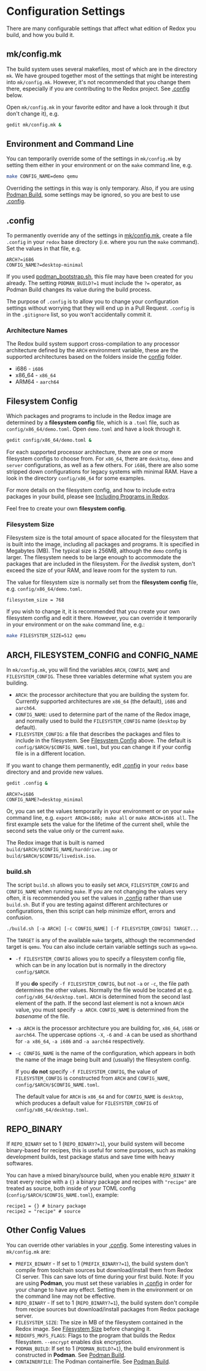 # Configuration Settings

There are many configurable settings that affect what edition of Redox you build, and how you build it.

## mk/config.mk

The build system uses several makefiles, most of which are in the directory `mk`. We have grouped together most of the settings that might be interesting into `mk/config.mk`. However, it's not recommended that you change them there, especially if you are contributing to the Redox project. See [.config](#config) below.

Open `mk/config.mk` in your favorite editor and have a look through it (but don't change it), e.g.
```sh
gedit mk/config.mk &
```

## Environment and Command Line

You can temporarily override some of the settings in `mk/config.mk` by setting them either in your environment or on the `make` command line, e.g.
```sh
make CONFIG_NAME=demo qemu
```

Overriding the settings in this way is only temporary. Also, if you are using [Podman Build](./ch02-06-podman-build.md), some settings may be ignored, so you are best to use [.config](#config).

## .config

To permanently override any of the settings in [mk/config.mk](#mkconfigmk), create a file `.config` in your `redox` base directory (i.e. where you run the `make` command). Set the values in that file, e.g.
```
ARCH?=i686
CONFIG_NAME?=desktop-minimal
```

If you used [podman_bootstrap.sh](./ch02-06-podman-build.md#new-working-directory), this file may have been created for you already. The setting `PODMAN_BUILD?=1` must include the `?=` operator, as Podman Build changes its value during the build process.

The purpose of `.config` is to allow you to change your configuration settings without worrying that they will end up in a Pull Request. `.config` is in the `.gitignore` list, so you won't accidentally commit it.

### Architecture Names

The Redox build system support cross-compilation to any processor architecture defined by the `ARCH` environment variable, these are the supported architectures based on the folders inside the [config](https://gitlab.redox-os.org/redox-os/redox/-/tree/master/config) folder.

- i686 - `i686`
- x86_64 - `x86_64`
- ARM64 - `aarch64`

## Filesystem Config

Which packages and programs to include in the Redox image are determined by a **filesystem config** file, which is a `.toml` file, such as `config/x86_64/demo.toml`. Open `demo.toml` and have a look through it.
```sh
gedit config/x86_64/demo.toml &
```

For each supported processor architecture, there are one or more filesystem configs to choose from. For `x86_64`, there are `desktop`, `demo` and `server` configurations, as well as a few others. For `i686`, there are also some stripped down configurations for legacy systems with minimal RAM. Have a look in the directory `config/x86_64` for some examples.

For more details on the filesystem config, and how to include extra packages in your build, please see [Including Programs in Redox](./ch09-01-including-programs.md).

Feel free to create your own **filesystem config**.

### Filesystem Size

Filesystem size is the total amount of space allocated for the filesystem that is built into the image, including all packages and programs. It is specified in Megabytes (MB). The typical size is 256MB, although the `demo` config is larger. The filesystem needs to be large enough to accommodate the packages that are included in the filesystem. For the *livedisk* system, don't exceed the size of your RAM, and leave room for the system to run.

The value for filesystem size is normally set from the **filesystem config** file, e.g. `config/x86_64/demo.toml`.
```
filesystem_size = 768
```
If you wish to change it, it is recommended that you create your own filesystem config and edit it there. However, you can override it temporarily in your environment or on the `make` command line, e.g.:
```sh
make FILESYSTEM_SIZE=512 qemu
```

## ARCH, FILESYSTEM_CONFIG and CONFIG_NAME

In `mk/config.mk`, you will find the variables `ARCH`, `CONFIG_NAME` and `FILESYSTEM_CONFIG`. These three variables determine what system you are building. 

- `ARCH`: the processor architecture that you are building the system for. Currently supported architectures are `x86_64` (the default), `i686` and `aarch64`. 
- `CONFIG_NAME`: used to determine part of the name of the Redox image, and normally used to build the `FILESYSTEM_CONFIG` name (`desktop` by default). 
- `FILESYSTEM_CONFIG`: a file that describes the packages and files to include in the filesystem. See [Filesystem Config](#filesystem-config) above. The default is `config/$ARCH/$CONFIG_NAME.toml`, but you can change it if your config file is in a different location.

If you want to change them permanently, edit [.config](#config) in your `redox` base directory and and provide new values. 
```sh
gedit .config &
```
```
ARCH?=i686
CONFIG_NAME?=desktop_minimal
```

Or, you can set the values temporarily in your environment or on your `make` command line, e.g. `export ARCH=i686; make all` or `make ARCH=i686 all`. The first example sets the value for the lifetime of the current shell, while the second sets the value only or the current `make`.

The Redox image that is built is named `build/$ARCH/$CONFIG_NAME/harddrive.img` or `build/$ARCH/$CONFIG/livedisk.iso`.

### build.sh

The script `build.sh` allows you to easily set `ARCH`, `FILESYSTEM_CONFIG` and `CONFIG_NAME` when running `make`. If you are not changing the values very often, it is recommended you set the values in [.config](#config) rather than use `build.sh`. But if you are testing against different architectures or  configurations, then this script can help minimize effort, errors and confusion.

`./build.sh [-a ARCH] [-c CONFIG_NAME] [-f FILESYSTEM_CONFIG] TARGET...`

The `TARGET` is any of the available `make` targets, although the recommended target is `qemu`. You can also include certain variable settings such as `vga=no`.

- `-f FILESYSTEM_CONFIG` allows you to specify a filesystem config file, which can be in any location but is normally in the directory `config/$ARCH`.

  If you **do** specify `-f FILESYSTEM_CONFIG`, but not `-a` or `-c`, the file path determines the other values. Normally the file would be located at e.g. `config/x86_64/desktop.toml`. `ARCH` is determined from the second last element of the path. If the second last element is not a known `ARCH` value, you must specify `-a ARCH`. `CONFIG_NAME` is determined from the *basename* of the file.

- `-a ARCH` is the processor architecture you are building for, `x86_64`, `i686` or `aarch64`. The uppercase options `-X`, `-6` and `-A` can be used as shorthand for `-a x86_64`, `-a i686` and `-a aarch64` respectively.
  
- `-c CONFIG_NAME` is the name of the configuration, which appears in both the name of the image being built and (usually) the filesystem config.

  If you **do not** specify `-f FILESYSTEM_CONFIG`, the value of `FILESYSTEM_CONFIG` is constructed from `ARCH` and `CONFIG_NAME`, `config/$ARCH/$CONFIG_NAME.toml`. 

  The default value for `ARCH` is `x86_64` and for `CONFIG_NAME` is `desktop`, which produces a default value for `FILESYSTEM_CONFIG` of `config/x86_64/desktop.toml`.

## REPO_BINARY

If `REPO_BINARY` set to 1 (`REPO_BINARY?=1`), your build system will become binary-based for recipes, this is useful for some purposes, such as making development builds, test package status and save time with heavy softwares.

You can have a mixed binary/source build, when you enable `REPO_BINARY` it treat every recipe with a `{}` a binary package and recipes with `"recipe"` are treated as source, both inside of your TOML config (`config/$ARCH/$CONFIG_NAME.toml`), example:
```
recipe1 = {} # binary package
recipe2 = "recipe" # source
```
## Other Config Values

You can override other variables in your [.config](#config). Some interesting values in `mk/config.mk` are:

- `PREFIX_BINARY` - If set to 1 (`PREFIX_BINARY?=1`), the build system don't compile from toolchain sources but download/install them from Redox CI server. This can save lots of time during your first build. Note: If you are using **Podman**, you must set these variables in [.config](#config) in order for your change to have any effect. Setting them in the environment or on the command line may not be effective.
- `REPO_BINARY` - If set to 1 (`REPO_BINARY?=1`), the build system don't compile from recipe sources but download/install packages from Redox package server.
- `FILESYSTEM_SIZE`: The size in MB of the filesystem contained in the Redox image. See [Filesystem Size](#filesystem-size) before changing it.
- `REDOXFS_MKFS_FLAGS`: Flags to the program that builds the Redox filesystem. `--encrypt` enables disk encryption.
- `PODMAN_BUILD`: If set to 1 (`PODMAN_BUILD?=1`), the build environment is constructed in **Podman**. See [Podman Build](./ch02-06-podman-build.md).
- `CONTAINERFILE`: The Podman containerfile. See [Podman Build](./ch02-06-podman-build.md).
